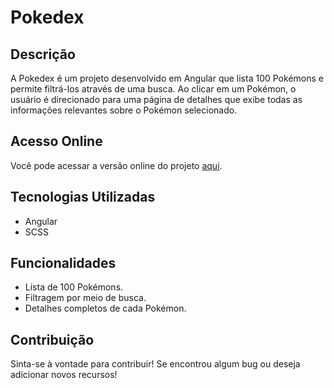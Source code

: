 # Pokedex

## Descrição

A Pokedex é um projeto desenvolvido em Angular que lista 100 Pokémons e permite filtrá-los através de uma busca. Ao clicar em um Pokémon, o usuário é direcionado para uma página de detalhes que exibe todas as informações relevantes sobre o Pokémon selecionado.

## Acesso Online

Você pode acessar a versão online do projeto [aqui](https://pokedex-training.netlify.app).

## Tecnologias Utilizadas

- Angular
- SCSS

## Funcionalidades

- Lista de 100 Pokémons.
- Filtragem por meio de busca.
- Detalhes completos de cada Pokémon.

## Contribuição

Sinta-se à vontade para contribuir! Se encontrou algum bug ou deseja adicionar novos recursos!
